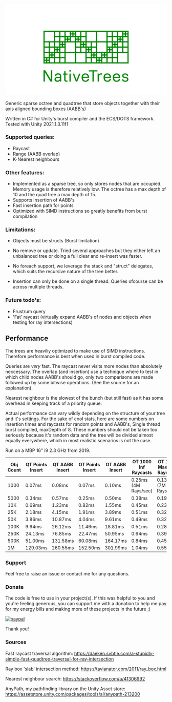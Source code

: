 ![NativeTrees](NativeTrees.png "NativeTrees")

Generic sparse octree and quadtree 
that store objects together with their axis aligned bounding boxes (AABB's)

Written in C# for Unity's burst compiler and the ECS/DOTS framework.
Tested with Unity 2021.1.3.11f1

### Supported queries:
- Raycast
- Range (AABB overlap)
- K-Nearest neighbours


### Other features:
- Implemented as a sparse tree, so only stores nodes that are occupied. Memory usage is therefore relatively low.
  The octree has a max depth of 10 and the quad tree a max depth of 15.
- Supports insertion of AABB's
- Fast insertion path for points
- Optimized with SIMD instructions so greatly benefits from burst compilation

### Limitations:
- Objects must be structs (Burst limitation)
- No remove or update. Tried several approaches but they either left an unbalanced tree or doing a
full clear and re-insert was faster.
- No foreach support, we leverage the stack and "struct" delegates, which suits the recursive
nature of the tree better.
  
- Insertion can only be done on a single thread. Queries ofcourse can be across multiple threads.

### Future todo's:
- Frustrum query
- 'Fat' raycast (virtually expand AABB's of nodes and objects when testing for ray intersections)

## Performance

The trees are heaviliy optimized to make use of SIMD instructions. 
Therefore performance is best when used in burst compiled code.

Queries are *very* fast. 
The raycast never visits more nodes than absolutely neccessary.
The overlap (and insertion) use a technique where to test in which child nodes AABB's should go, only
two comparisons are made followed up by some bitwise operations. (See the source for an explanation).

Nearest neighbour is the slowest of the bunch (but still fast) as it has some overhead in keeping track of a priority queue.

Actual performance can vary wildly depending on the structure of your tree and it's
settings. For the sake of cool stats, here are some numbers on insertion times and raycasts for random points and AABB's, 
Single thread burst compiled, maxDepth of 8. These numbers should not be taken too seriously because it's random data
and the tree will be divided almost equally everywhere, which in most realistic scenarios is not the case.

Run on a MBP 16" i9 2.3 GHz from 2019.

|Obj Count| QT Points Insert | QT AABB Insert| OT Points Insert | OT AABB Insert| OT 1000 Inf Raycasts| OT 1000 Max Dist Raycasts
|---------|-----------|---------|-----------|---------|---------------------|----------------------
|1000     |0.07ms     |0.08ms   |0.07ms     |0.10ms   |0.25ms (4M Rays/sec) |0.13ms (7M Rays/sec)
|5000     |0.34ms     |0.57ms   |0.25ms     |0.50ms   |0.38ms               |0.19ms
|10K      |0.69ms     |1.23ms   |0.82ms     |1.55ms   |0.45ms               |0.23ms
|25K      |2.18ms     |4.15ms   |1.91ms     |3.89ms   |0.51ms               |0.32ms
|50K      |3.86ms     |10.87ms  |4.04ms     |9.61ms   |0.49ms               |0.32ms
|100K     |9.64ms     |26.12ms  |11.46ms    |18.81ms  |0.51ms               |0.28ms
|250K     |24.13ms    |76.85ms  |22.47ms    |50.95ms  |0.64ms               |0.39ms
|500K     |51.00ms    |131.58ms |60.08ms    |164.17ms |0.84ms               |0.45ms
|1M       |129.03ms   |260.55ms |152.50ms   |301.99ms |1.04ms               |0.55ms

### Support
Feel free to raise an issue or contact me for any questions.

### Donate
The code is free to use in your project(s). 
If this was helpful to you and you're feeling generous, you can support me with a donation to help me pay for my energy bills and making
more of these projects in the future ;)

[![paypal](https://www.paypalobjects.com/en_US/i/btn/btn_donateCC_LG.gif)](https://paypal.me/bartofzo?country.x=NL&locale.x=nl_NL)

Thank you!

### Sources

Fast raycast traversal algorithm:
https://daeken.svbtle.com/a-stupidly-simple-fast-quadtree-traversal-for-ray-intersection

Ray box 'slab' intersection method:
https://tavianator.com/2011/ray_box.html

Nearest neighbour search:
https://stackoverflow.com/a/41306992

AnyPath, my pathfinding library on the Unity Asset store:
https://assetstore.unity.com/packages/tools/ai/anypath-213200
